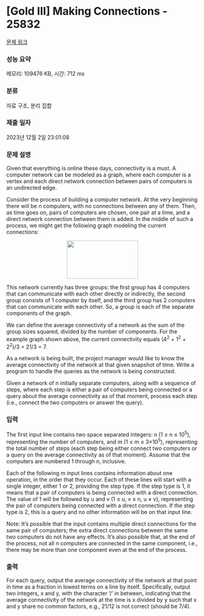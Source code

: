 # [Gold III] Making Connections - 25832 

[문제 링크](https://www.acmicpc.net/problem/25832) 

### 성능 요약

메모리: 109476 KB, 시간: 712 ms

### 분류

자료 구조, 분리 집합

### 제출 일자

2023년 12월 2일 23:01:08

### 문제 설명

<p>Given that everything is online these days, connectivity is a must. A computer network can be modeled as a graph, where each computer is a vertex and each direct network connection between pairs of computers is an undirected edge.</p>

<p>Consider the process of building a computer network. At the very beginning there will be n computers, with no connections between any of them. Then, as time goes on, pairs of computers are chosen, one pair at a time, and a direct network connection between them is added. In the middle of such a process, we might get the following graph modeling the current connections:</p>

<p style="text-align: center;"><img alt="" src="https://upload.acmicpc.net/e344d1c9-6e4d-44ed-b562-5ead9d7febf7/-/preview/" style="width: 187px; height: 100px;"></p>

<p>This network currently has three groups: the first group has 4 computers that can communicate with each other directly or indirectly, the second group consists of 1 computer by itself, and the third group has 2 computers that can communicate with each other. So, a group is each of the separate components of the graph.</p>

<p>We can define the average connectivity of a network as the sum of the group sizes squared, divided by the number of components. For the example graph shown above, the current connectivity equals (4<sup>2</sup> + 1<sup>2</sup> + 2<sup>2</sup>)/3 = 21/3 = 7.</p>

<p>As a network is being built, the project manager would like to know the average connectivity of the network at that given snapshot of time. Write a program to handle the queries as the network is being constructed.</p>

<p>Given a network of n initially separate computers, along with a sequence of steps, where each step is either a pair of computers being connected or a query about the average connectivity as of that moment, process each step (i.e., connect the two computers or answer the query).</p>

### 입력 

 <p>The first input line contains two space separated integers: n (1 ≤ n ≤ 10<sup>5</sup>), representing the number of computers, and m (1 ≤ m ≤ 3×10<sup>5</sup>), representing the total number of steps (each step being either connect two computers or a query on the average connectivity as of that moment). Assume that the computers are numbered 1 through n, inclusive.</p>

<p>Each of the following m input lines contains information about one operation, in the order that they occur. Each of these lines will start with a single integer, either 1 or 2, providing the step type. If the step type is 1, it means that a pair of computers is being connected with a direct connection. The value of 1 will be followed by u and v (1 ≤ u, v ≤ n, u ≠ v), representing the pair of computers being connected with a direct connection. If the step type is 2, this is a query and no other information will be on that input line.</p>

<p>Note: It’s possible that the input contains multiple direct connections for the same pair of computers; the extra direct connections between the same two computers do not have any effects. It’s also possible that, at the end of the process, not all n computers are connected in the same component, i.e., there may be more than one component even at the end of the process.</p>

### 출력 

 <p>For each query, output the average connectivity of the network at that point in time as a fraction in lowest terms on a line by itself. Specifically, output two integers, x and y, with the character ‘/’ in between, indicating that the average connectivity of the network at the time is x divided by y such that x and y share no common factors, e.g., 21/12 is not correct (should be 7/4).</p>

